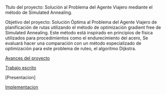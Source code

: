 Ttulo del proyecto: Solución al Problema del Agente Viajero mediante el método de Simulated Annealing.

Objetivo del proyecto: Solución Óptima al Problema del Agente Viajero de planificación de rutas utilizando el método de optimización gradient free de Simulated Annealing. Este método está inspirado en principios de física utilizados para procedimientos como el endurecimiento del acero, Se evaluará hacer una comparación con un método especializado de optimización para este problema de ruteo, el algoritmo Dijkstra. 

[Avances del proyecto](https://github.com/andyvargtz/MetodosNumericos-Optimizacion)

[Trabajo escrito](https://github.com/andyvargtz/MetodosNumericos-Optimizacion/blob/master/Trabajo%20Escrito%20y%20Presentacion/Trabajo%20Escrito.pdf)

[Presentacion]

[Implementacion](https://github.com/andyvargtz/MetodosNumericos-Optimizacion/tree/master/Implementacion)

